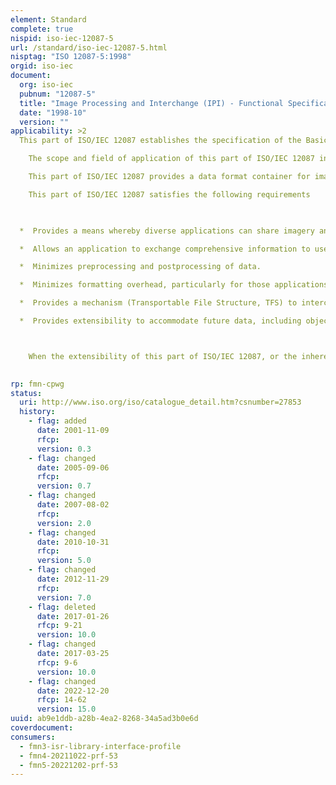 ```yaml
---
element: Standard
complete: true
nispid: iso-iec-12087-5
url: /standard/iso-iec-12087-5.html
nisptag: "ISO 12087-5:1998"
orgid: iso-iec
document:
  org: iso-iec
  pubnum: "12087-5"
  title: "Image Processing and Interchange (IPI) - Functional Specification - Part 5: Basic Image Interchange Format (BIIF)"
  date: "1998-10"
  version: ""
applicability: >2
  This part of ISO/IEC 12087 establishes the specification of the Basic Image Interchange Format (BIIF) part of the standard. BIIF is a standard developed to provide a foundation for interoperability in the interchange of imagery and imagery-related data among applications. This part of ISO/IEC 12087 provides a detailed description of the overall structure of the format, as well as specification of the valid data and format for all fields defined with BIIF. Annex C contains a model profile in tables to assist in profile development.  As part of the ISO/IEC 12087 family of image processing and interchange standards, BIIF conforms to the architectural and data object specifications of ISO/IEC 12087-1, the Common Architecture for Imaging. BIIF supports a profiling scheme that is a combination of the approaches taken for ISO/IEC 12087-2 (PIKS), ISO/IEC 10918 (JPEG), ISO/IEC 8632 (CGM), and ISO/IEC 9973 (The Procedures for Registration of Graphical Items). It is intended that profiles of the BIIF will be established as an International Standardised Profile (ISP) through the normal ISO processes (ISO/IEC TR 10000).

    The scope and field of application of this part of ISO/IEC 12087 includes the capability to perpetuate a proven interchange capability in support of commercial and government imagery, Programmer's Imaging Kernel System Data, and other imagery technology domains in that priority order.

    This part of ISO/IEC 12087 provides a data format container for image, symbol, and text, along with a mechanism for including image-related support data.

    This part of ISO/IEC 12087 satisfies the following requirements 

    

  *  Provides a means whereby diverse applications can share imagery and associated information.

  *  Allows an application to exchange comprehensive information to users with diverse needs or capabilities, allowing each user to select only those data items that correspond to their needs and capabilities.

  *  Minimizes preprocessing and postprocessing of data.

  *  Minimizes formatting overhead, particularly for those applications exchanging only a small amount of data and for bandwidth-limited systems.

  *  Provides a mechanism (Transportable File Structure, TFS) to interchange PIKS image and image-related objects.

  *  Provides extensibility to accommodate future data, including objects.



    When the extensibility of this part of ISO/IEC 12087, or the inherent constraints of the structured format of BIIF, do not meet the needs of a more complex application, the concepts and features of 12087-3 (IIF) should be considered as a more appropriate method of image interchange. For example, the ability to support complex combinations of heterogeneous pixel types, self defining pixel structures, or abstract structures can be done with IIF.

  
rp: fmn-cpwg
status:
  uri: http://www.iso.org/iso/catalogue_detail.htm?csnumber=27853
  history: 
    - flag: added
      date: 2001-11-09
      rfcp: 
      version: 0.3
    - flag: changed
      date: 2005-09-06
      rfcp: 
      version: 0.7
    - flag: changed
      date: 2007-08-02
      rfcp: 
      version: 2.0
    - flag: changed
      date: 2010-10-31
      rfcp: 
      version: 5.0
    - flag: changed
      date: 2012-11-29
      rfcp: 
      version: 7.0
    - flag: deleted
      date: 2017-01-26
      rfcp: 9-21
      version: 10.0
    - flag: changed
      date: 2017-03-25
      rfcp: 9-6
      version: 10.0
    - flag: changed
      date: 2022-12-20
      rfcp: 14-62
      version: 15.0
uuid: ab9e1ddb-a28b-4ea2-8268-34a5ad3b0e6d
coverdocument:
consumers:
  - fmn3-isr-library-interface-profile
  - fmn4-20211022-prf-53
  - fmn5-20221202-prf-53
---
```

